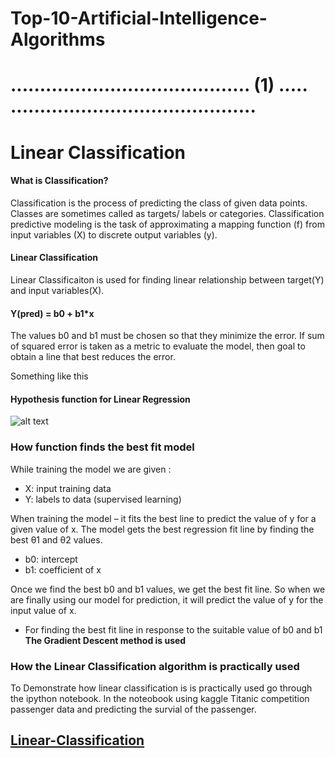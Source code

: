 # Top-10-Artificial-Intelligence-Algorithms
<h1> <strong> ......................................... (1) ..... ..........................................</strong></h1>

# Linear Classification

####  What is Classification?
Classification is the process of predicting the class of given data points. Classes are sometimes called as targets/ labels or categories.
Classification predictive modeling is the task of approximating a mapping function (f) from input variables (X) to discrete output variables (y).

#### Linear Classification 

Linear Classificaiton is used for finding linear relationship between target(Y) and input variables(X).



####  Y(pred) = b0 + b1*x

The values b0 and b1 must be chosen so that they minimize the error. If sum of squared error is taken as a metric to evaluate the model, then goal to obtain a line that best reduces the error.

Something like this 

#### Hypothesis function for Linear Regression 

![alt text](https://cdn-images-1.medium.com/max/800/1*Utp8sgyLk7H39qOQY9pf1A.png)

### How function finds the best fit model
While training the model we are given :

- X: input training data
- Y: labels to data (supervised learning)

When training the model – it fits the best line to predict the value of y for a given value of x. The model gets the best regression fit line by finding the best θ1 and θ2 values.

- b0: intercept
- b1: coefficient of x



Once we find the best b0 and b1 values, we get the best fit line. So when we are finally using our model for prediction, it will predict the value of y for the input value of x.
- For finding the best fit line in response to the suitable value of b0 and b1 <b> The  Gradient Descent method is used </b>

###  How the Linear Classification algorithm is practically used 
To Demonstrate how linear classification is is practically used go through the ipython notebook. In the noteobook using kaggle Titanic competition  passenger data and predicting the survial of the passenger.

## [Linear-Classification](https://github.com/AIVenture0/Top-10-Artificial-Intelligence-Algorithms/tree/master/Linear%20Classification)
